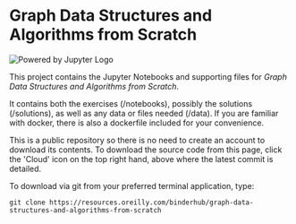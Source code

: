 # Graph Data Structures and Algorithms from Scratch

![Powered by Jupyter Logo](https://cdn.oreillystatic.com/images/icons/powered_by_jupyter.png)

This project contains the Jupyter Notebooks and supporting files for _Graph Data Structures and Algorithms from Scratch_. 

It contains both the exercises (/notebooks), possibly the solutions (/solutions), as well as any data or files needed (/data). If you are familiar with docker, there is also a dockerfile included for your convenience. 

This is a public repository so there is no need to create an account to download its contents. To download the source code from this page, click the 'Cloud' icon on the top right hand, above where the latest commit is detailed.

To download via git from your preferred terminal application, type:

```git clone https://resources.oreilly.com/binderhub/graph-data-structures-and-algorithms-from-scratch```
